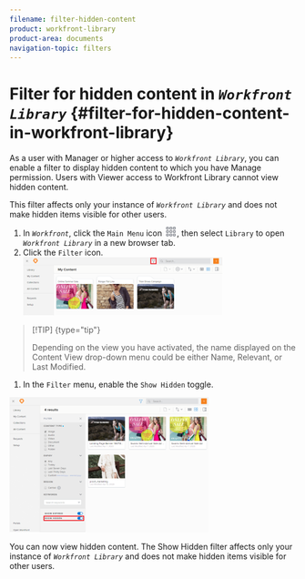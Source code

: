 ```yaml
---
filename: filter-hidden-content
product: workfront-library
product-area: documents
navigation-topic: filters
---
```




# Filter for hidden content in *`Workfront Library`* {#filter-for-hidden-content-in-workfront-library}

As a user with Manager or higher access to *`Workfront Library`*, you can enable a filter to display hidden content to which you have Manage permission. Users with Viewer access to Workfront Library cannot view hidden content. 


This filter affects only your instance of *`Workfront Library`* and does not make hidden items visible for other users. 



1.  In *`Workfront`*, click the `Main Menu` icon ![](assets/main-menu-icon.png), then select `Library` to open *`Workfront Library`* in a new browser tab.
1.  Click the `Filter` icon.  
   ![](assets/filter-icon-location-350x102.png)




   >[!TIP] {type="tip"}
   >
   >Depending on the view you have activated, the name displayed on the Content View drop-down menu could be either Name, Relevant, or Last Modified.



1.  In the `Filter` menu, enable the `Show Hidden` toggle.


   ![](assets/show-hidden-filter-350x237.png)




   You can now view hidden content. The Show Hidden filter affects only your instance of *`Workfront Library`* and does not make hidden items visible for other users.



